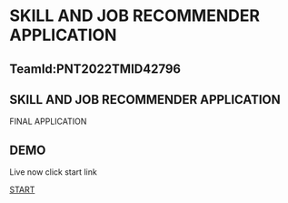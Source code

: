 

# SKILL AND JOB RECOMMENDER APPLICATION
## TeamId:PNT2022TMID42796
## SKILL AND JOB RECOMMENDER APPLICATION
FINAL APPLICATION 

## DEMO
Live now click start link

[START](http://159.122.183.79:30599/)

  

  

